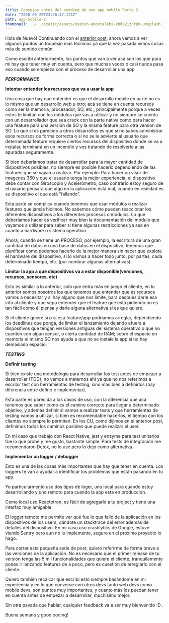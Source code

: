 ```yaml
---
title: Consejos antes del codding de una app mobile Parte 2
date: "2020-03-20T23:46:37.121Z"
path: app-mobile-2
thumbnail: ../../static/assets/nastuh-abootalebi-ehd8y1znfpk-unsplash.jpg
---
```


Hola de Nuevo! Continuando con el [anterior post](https://medium.com/@enzzorp/consejos-antes-del-codding-de-una-app-mobile-parte-1-965ea873981), ahora vamos a ver algunos puntos un toquesin más técnicos ya que la vez pasada vimos cosas más de sentido común.

Como escribí anteriormente, los puntos que van a ver acá son los que para mi hay que tener muy en cuenta, pero que muchas veces o casi nunca pasa eso cuando se empieza con el proceso de desarrollar una app

**_PERFORMANCE_**

**Intentar entender los recursos que va a usar la app**

Una cosa que hay que entender es que el desarrollo mobile en parte no es lo mismo que un desarrollo web u otro; acá se tiene en cuenta recursos como ser la memoria, procesador, SO, etc., principalmente porque a veces estos te limitan con los módulos que vas a utilizar y no siempre se cuenta con un desarrollador que sea crack con la parte nativa como para hacer una feature para una versión de SO y la misma feature para otra version de SO. Lo que si es parecido a otros desarrollos es que si no sabes administrar esos recursos de forma correcta o si no se le advierte al usuario que determinada feature requiere ciertos recursos del dispositivo donde se va a instalar, terminará en un incendio y vos tratando de resolverlo a las apuradas seguramente.

Si bien deberíamos tratar de desarrollar para la mayor cantidad de dispositivos posibles, no siempre es posible hacerlo dependiendo de las features que se vayan a realizar. Por ejemplo: Para hacer un visor de imagenes 360 y que el usuario tenga la mejor experiencia, el dispositivo debe contar con Giroscopio y Acelerómetro, caso contrario estoy seguro de el usuario pensara que algo en la aplicación está mal, cuando en realidad es su dispositivo el que está “fallando”.

Esta parte se complica cuando tenemos que usar módulos o realizar features que jamás hicimos. No sabemos cómo pueden reaccionar los diferentes dispositivos a los diferentes procesos o módulos. Lo que deberíamos hacer es verificar muy bien la documentación del módulo que vayamos a utilizar para saber si tiene algunas restricciones ya sea en cuanto a hardware o sistema operativo.

Ahora, cuando se tiene un PROCESO, por ejemplo, la escritura de una gran cantidad de datos en una base de datos en el dispositivo, tenemos que planificar cómo podemos hacerlo de la mejor manera sin hacer que explote el hardware del dispositivo, si lo vamos a hacer todo junto, por partes, cada determinado tiempo, etc. (por nombrar algunas alternativas).

**Limitar la app a qué dispositivos va a estar disponible(versiones, recursos, sensores, etc)**

Esto es similar a lo anterior, solo que entra más en juego el cliente, en lo anterior somos nosotros los que tenemos que entender que es recursos vamos a necesitar y si hay alguno que nos limite, para despues darle esa info al cliente y que sepa entender que el feature que está pidiendo no es tan fácil como él piensa y darle alguna alternativa si es que quiere.

Si el cliente quiere si o si esa feature/app podríamos arreglar, dependiendo los deadlines que ponga, de limitar el lanzamiento dejando afuera a dispositivos que tengan versiones antiguas del sistema operativo o que no cuenten con algún sensor, o cierta cantidad de RAM; sobre el espacio en memoria el mismo SO nos ayuda a que no se instale la app si no hay demasiado espacio.

**_TESTING_**

**Definir testing**

Si bien existe una metodología para desarrollar los test antes de empezar a desarrollar (TDD), no vamos a meternos ahí ya que no nos referimos a escribir test con herramientas de testing, sino más bien a definirlos (hay diferencia entre definir e implementar).

Esta parte es parecida a los casos de uso, con la diferencia que acá tenemos que saber como es el camino correcto para llegar a determinado objetivo, y además definir si vamos a realizar tests y que herramientas de testing vamos a utilizar, si bien es recomendable hacerlos, el tiempo con los clientes no siempre lo permiten. En los CU, como dijimos en el anterior post, definimos todos los caminos posibles que puede realizar el user.

En mi caso que trabajo con React Native, jest y enzyme para test unitarios fue lo que probé y me gusto, bastante simple. Para tests de integración me recomendaron Detox, no lo use pero lo dejo como alternativa.

**Implementar un logger / debugger**

Esto es una de las cosas más importantes que hay que tener en cuenta. Los loggers te van a ayudar a identificar los problemas que están pasando en tu app.

Yo particularmente uso dos tipos de loger, uno local para cuando estoy desarrollando y uno remoto para cuando la app esta en produccion.

Como local uso Reactotron, es fácil de agregarlo a tu project y tiene una interfaz muy amigable.

El logger remoto me permite ver qué fue lo que fallo de la aplicación en los dispositivos de los users, dándote un stacktrace del error además de detalles del dispositivo. En mi caso uso crashlytics de Google, estuve viendo Sentry pero aun no lo implemente, seguro en el próximo proyecto lo hago.

Para cerrar esta pequeña serie de post, quiero referirme de forma breve a las versiones de la aplicación. No es necesario que el primer release de tu versión tenga las 5 mil funcionalidades que quiere el cliente, tranquilamente podes ir lanzando features de a poco, pero es cuestión de arreglarlo con el cliente.

Quiero también recalcar que escribí esto siempre basándome en mi experiencia y en lo que converse con otros devs tanto web devs como mobile devs, son puntos muy importantes, y cuanto más los puedan tener en cuenta antes de empezar a desarrollar, muchísimo mejor.

Sin otra pavada que hablar, cualquier feedback va a ser muy bienvenido :D .

Buena semana y good coding!
